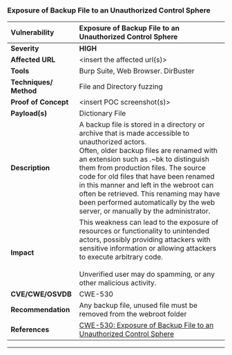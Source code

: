 ### Exposure of Backup File to an Unauthorized Control Sphere

| Vulnerability          | Exposure of Backup File to an Unauthorized Control Sphere                                                                                                                                                                                                                                                                                                                                                                                          |
|:---------------------- |:-------------------------------------------------------------------------------------------------------------------------------------------------------------------------------------------------------------------------------------------------------------------------------------------------------------------------------------------------------------------------------------------------------------------------------------------------- |
| **Severity**           | **HIGH**                                                                                                                                                                                                                                                                                                                                                                                                                                           |
| **Affected URL**       | <insert the affected url\(s\)>                                                                                                                                                                                                                                                                                                                                                                                                                     |
| **Tools**              | Burp Suite, Web Browser. DirBuster                                                                                                                                                                                                                                                                                                                                                                                                                 |
| **Techniques/ Method** | File and Directory fuzzing                                                                                                                                                                                                                                                                                                                                                                                                                         |
| **Proof of Concept**   | <insert POC screenshot\(s\)>                                                                                                                                                                                                                                                                                                                                                                                                                       |
| **Payload\(s\)**       | Dictionary File                                                                                                                                                                                                                                                                                                                                                                                                                                    |
| **Description**        | A backup file is stored in a directory or archive that is made accessible to unauthorized actors.<br/>Often, older backup files are renamed with an extension such as .~bk to distinguish them from production files. The source code for old files that have been renamed in this manner and left in the webroot can often be retrieved. This renaming may have been performed automatically by the web server, or manually by the administrator. |
| **Impact**             | This weakness can lead to the exposure of resources or functionality to unintended actors, possibly providing attackers with sensitive information or allowing attackers to execute arbitrary code.<br/><br/>Unverified user may do spamming, or any other malicious activity.                                                                                                                                                                     |
| **CVE/CWE/OSVDB**      | CWE-530                                                                                                                                                                                                                                                                                                                                                                                                                                            |
| **Recommendation**     | Any backup file, unused file must be removed from the webroot folder                                                                                                                                                                                                                                                                                                                                                                               |
| **References**         | [CWE-530: Exposure of Backup File to an Unauthorized Control Sphere](https://cwe.mitre.org/data/definitions/530.html)                                                                                                                                                                                                                                                                                                                              |

---

### 
